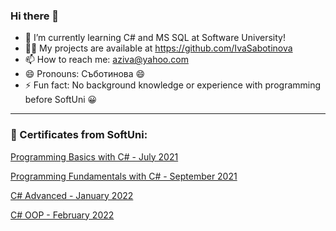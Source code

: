 ### Hi there 👋

- 🌱 I’m currently learning C# and MS SQL at Software University!
- :technologist: My projects are available at https://github.com/IvaSabotinova
- 📫 How to reach me: aziva@yahoo.com
- 😄 Pronouns: Съботинова :smile:
- ⚡ Fun fact: No background knowledge or experience with programming before SoftUni :grinning:


------------------------------------------------------------------------------------------------------------

### :scroll: Certificates from SoftUni:

[Programming Basics with C# - July 2021](https://softuni.bg/certificates/details/112155/fd09cdf2)

[Programming Fundamentals with C# - September 2021](https://softuni.bg/certificates/details/119950/b1b4d332)

[C# Advanced - January 2022](https://softuni.bg/certificates/details/123628/124e830e)

[C# OOP - February 2022](https://softuni.bg/certificates/details/130965/a3dc9e4a)
